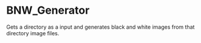 # BNW_Generator
Gets a directory as a input and generates black and white images from that directory image files.
